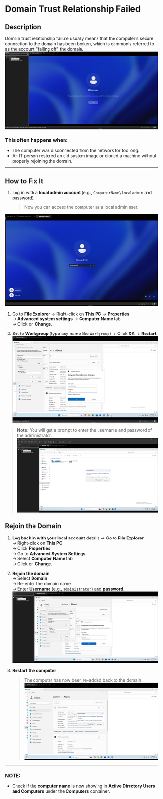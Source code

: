 # Domain Trust Relationship Failed

## Description
Domain trust relationship failure usually means that the computer’s secure connection to the domain has been broken, which is commonly referred to as the account "falling off" the domain.
![Screenshot](images/screenshot81.jpg)
### This often happens when:
- The computer was disconnected from the network for too long.
- An IT person restored an old system image or cloned a machine without properly rejoining the domain.

---

## How to Fix It

1. Log in with a **local admin account** (e.g., `ComputerName\localadmin` and password).
   > Now you can access the computer as a local admin user.

![Screenshot](images/screenshot133.jpg)
1. Go to **File Explorer** → Right-click on **This PC** → **Properties**  
   → **Advanced system settings** → **Computer Name** tab  
   → Click on **Change**.

3. Set to **Workgroup** (type any name like `Workgroup`) → Click **OK** → **Restart**.
![Screenshot](images/screenshot83.jpg)
> **Note:** You will get a prompt to enter the username and password of the administrator.
![Screenshot](images/screenshot85.jpg)
## Rejoin the Domain

1. **Log back in with your local account** details
   → Go to **File Explorer**  
   → Right-click on **This PC**  
   → Click **Properties**  
   → Go to **Advanced System Settings**  
   → Select **Computer Name** tab  
   → Click on **Change**.

2. **Rejoin the domain**  
   → Select **Domain**  
   → Re-enter the domain name  
   → Enter **Username** (e.g., `administrator`) and **password**.
![Screenshot](images/screenshot86.jpg)
3. **Restart the computer**  
   > The computer has now been re-added back to the domain.
![Screenshot](images/screenshot87.jpg)
---

### NOTE:
- Check if the **computer name** is now showing in **Active Directory Users and Computers** under the **Computers** container.
